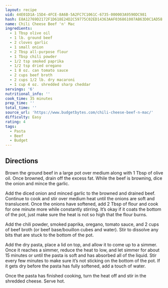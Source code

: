 ```yaml
---
layout: recipe
uid: 44E01D1A-15D4-4FCE-8A6B-5A2FC7C1061C-6735-000003A9590DC981
hash: E8A12769D2172F1D618E24D2C59775C02ED14363AAF036861007AB63D0C1AD58
name: Chili Cheese Beef 'n' Mac
ingredients:
  - 1 Tbsp olive oil
  - 1 lb. ground beef
  - 2 cloves garlic
  - 1 small onion
  - 2 Tbsp all-purpose flour
  - 1 Tbsp chili powder
  - 1/2 tsp smoked paprika
  - 1/2 tsp dried oregano
  - 1 8 oz. can tomato sauce
  - 2 cups beef broth
  - 2 cups 1/2 lb. dry macaroni
  - 1 cup 4 oz. shredded sharp cheddar
servings: '6'
nutritional_info: ''
cook_time: 35 minutes
prep_time: ''
total_time: ''
source_url: 'https://www.budgetbytes.com/chili-cheese-beef-n-mac/'
difficulty: Easy
rating: 4
tags:
  - Pasta
  - Beef
  - Budget
---
```


## Directions

Brown the ground beef in a large pot over medium along with 1 Tbsp of olive oil. Once browned, drain off the excess fat. While the beef is browning, dice the onion and mince the garlic.

Add the diced onion and minced garlic to the browned and drained beef. Continue to cook and stir over medium heat until the onions are soft and translucent. Once the onions have softened, add 2 Tbsp of flour and cook for one minute more while constantly stirring. It’s okay if it coats the bottom of the pot, just make sure the heat is not so high that the flour burns.

Add the chili powder, smoked paprika, oregano, tomato sauce, and 2 cups of beef broth (or beef base/bouillon cubes and water). Stir to dissolve any bits that are stuck to the bottom of the pot.

Add the dry pasta, place a lid on top, and allow it to come up to a simmer. Once it reaches a simmer, reduce the heat to low, and let simmer for about 15 minutes or until the pasta is soft and has absorbed all of the liquid. Stir every few minutes to make sure it’s not sticking on the bottom of the pot. If it gets dry before the pasta has fully softened, add a touch of water.

Once the pasta has finished cooking, turn the heat off and stir in the shredded cheese. Serve hot.

